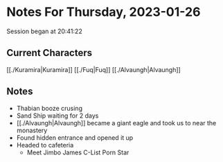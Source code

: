 # Notes For Thursday, 2023-01-26
Session began at 20:41:22
## Current Characters
[[./Kuramira|Kuramira]]
[[./Fuq|Fuq]]
[[./Alvaungh|Alvaungh]]
## Notes
- Thabian booze crusing
- Sand Ship waiting for 2 days
- [[./Alvaungh|Alvaungh]] became a giant eagle and took us to near the monastery
- Found hidden entrance and opened it up
- Headed to cafeteria
	- Meet Jimbo James C-List Porn Star